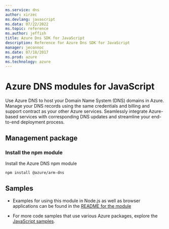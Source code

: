```yaml
---
ms.service: dns
author: xirzec
ms.devlang: javascript
ms.data: 07/22/2022
ms.topic: reference
ms.author: jeffish
title: Azure Dns SDK for JavaScript
description: Reference for Azure Dns SDK for JavaScript
manager: jeconnoc
ms.date: 07/18/2017
ms.prod: azure
ms.technology: azure
---
```

# Azure DNS modules for JavaScript

Use Azure DNS to host your Domain Name System (DNS) domains in Azure. Manage your DNS records using the same credentials and billing and support contract as your other Azure services. Seamlessly integrate Azure-based services with corresponding DNS updates and streamline your end-to-end deployment process.

## Management package

### Install the npm module

Install the Azure DNS npm module

```bash
npm install @azure/arm-dns
```

## Samples

* Examples for using this module in Node.js as well as browser applications can be found in the [README for the module](https://www.npmjs.com/package/@azure/arm-dns)

* For more code samples that use various Azure packages, explore the [JavaScript samples](https://docs.microsoft.com/samples/browse/?languages=javascript).
